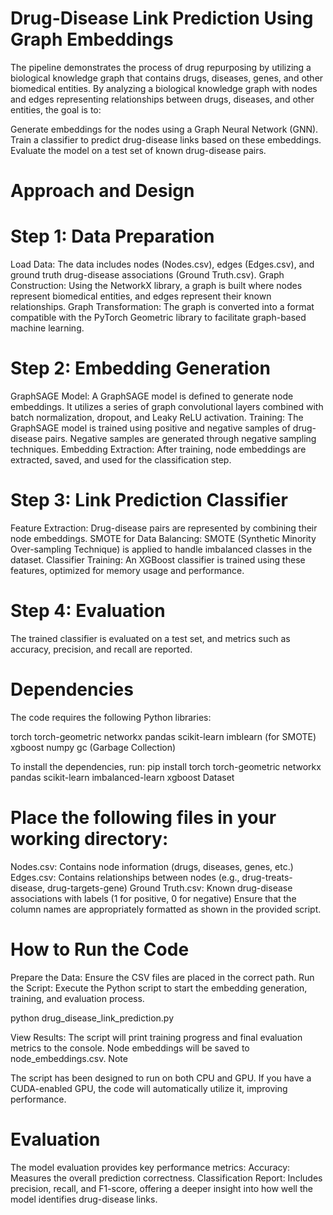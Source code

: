 # Drug-Disease Link Prediction Using Graph Embeddings

 The pipeline demonstrates the process of drug repurposing by utilizing a biological knowledge graph that contains drugs, diseases, genes, and other biomedical entities.
 By analyzing a biological knowledge graph with nodes and edges representing relationships between drugs, diseases, and other entities, the goal is to:

Generate embeddings for the nodes using a Graph Neural Network (GNN).
Train a classifier to predict drug-disease links based on these embeddings.
Evaluate the model on a test set of known drug-disease pairs.

# Approach and Design

# Step 1: Data Preparation
Load Data: The data includes nodes (Nodes.csv), edges (Edges.csv), and ground truth drug-disease associations (Ground Truth.csv).
Graph Construction: Using the NetworkX library, a graph is built where nodes represent biomedical entities, and edges represent their known relationships.
Graph Transformation: The graph is converted into a format compatible with the PyTorch Geometric library to facilitate graph-based machine learning.

# Step 2: Embedding Generation
GraphSAGE Model: A GraphSAGE model is defined to generate node embeddings. It utilizes a series of graph convolutional layers combined with batch normalization, dropout, and Leaky ReLU activation.
Training: The GraphSAGE model is trained using positive and negative samples of drug-disease pairs. Negative samples are generated through negative sampling techniques.
Embedding Extraction: After training, node embeddings are extracted, saved, and used for the classification step.

# Step 3: Link Prediction Classifier
Feature Extraction: Drug-disease pairs are represented by combining their node embeddings.
SMOTE for Data Balancing: SMOTE (Synthetic Minority Over-sampling Technique) is applied to handle imbalanced classes in the dataset.
Classifier Training: An XGBoost classifier is trained using these features, optimized for memory usage and performance.

# Step 4: Evaluation
The trained classifier is evaluated on a test set, and metrics such as accuracy, precision, and recall are reported.

# Dependencies

The code requires the following Python libraries:

torch
torch-geometric
networkx
pandas
scikit-learn
imblearn (for SMOTE)
xgboost
numpy
gc (Garbage Collection)

To install the dependencies, run:
pip install torch torch-geometric networkx pandas scikit-learn imbalanced-learn xgboost
Dataset

# Place the following files in your working directory:

Nodes.csv: Contains node information (drugs, diseases, genes, etc.)
Edges.csv: Contains relationships between nodes (e.g., drug-treats-disease, drug-targets-gene)
Ground Truth.csv: Known drug-disease associations with labels (1 for positive, 0 for negative)
Ensure that the column names are appropriately formatted as shown in the provided script.

# How to Run the Code

Prepare the Data: Ensure the CSV files are placed in the correct path.
Run the Script: Execute the Python script to start the embedding generation, training, and evaluation process.

python drug_disease_link_prediction.py

View Results: The script will print training progress and final evaluation metrics to the console. Node embeddings will be saved to node_embeddings.csv.
Note

The script has been designed to run on both CPU and GPU. If you have a CUDA-enabled GPU, the code will automatically utilize it, improving performance.

# Evaluation

The model evaluation provides key performance metrics:
Accuracy: Measures the overall prediction correctness.
Classification Report: Includes precision, recall, and F1-score, offering a deeper insight into how well the model identifies drug-disease links.

